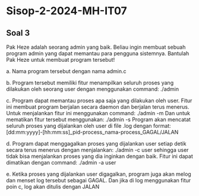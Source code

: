 # Sisop-2-2024-MH-IT07


## Soal 3
Pak Heze adalah seorang admin yang baik. Beliau ingin membuat sebuah program admin yang dapat memantau para pengguna sistemnya. Bantulah Pak Heze untuk membuat program  tersebut!

a.  Nama program tersebut dengan nama admin.c

b. Program tersebut memiliki fitur menampilkan seluruh proses yang dilakukan oleh seorang user dengan menggunakan command:
  ./admin <user>

c. Program dapat memantau proses apa saja yang dilakukan oleh user. Fitur ini membuat program berjalan secara daemon dan berjalan terus menerus. Untuk menjalankan         fitur ini menggunakan command: 
   ./admin -m <user>
   Dan untuk mematikan fitur tersebut menggunakan: 
   ./admin -s <user>
   Program akan mencatat seluruh proses yang dijalankan oleh user di file <user>.log dengan format:
   [dd:mm:yyyy]-[hh:mm:ss]_pid-process_nama-process_GAGAL/JALAN

d. Program dapat menggagalkan proses yang dijalankan user setiap detik secara terus menerus dengan menjalankan: 
  ./admin -c user
  sehingga user tidak bisa menjalankan proses yang dia inginkan dengan baik. Fitur ini dapat dimatikan dengan command:
  ./admin -a user

e. Ketika proses yang dijalankan user digagalkan, program juga akan melog dan menset log tersebut sebagai GAGAL. Dan jika di log menggunakan fitur poin c, log akan
  ditulis dengan JALAN 
